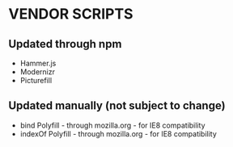 # VENDOR SCRIPTS

## Updated through npm
- Hammer.js
- Modernizr
- Picturefill

## Updated manually (not subject to change)
- bind Polyfill - through mozilla.org - for IE8 compatibility
- indexOf Polyfill - through mozilla.org - for IE8 compatibility